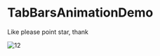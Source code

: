 # TabBarsAnimationDemo

Like please point star, thank



![12](https://github.com/ChinaArJun/TabBarsAnimationDemo/blob/master/TabBarsAnimationDemo.gif)
